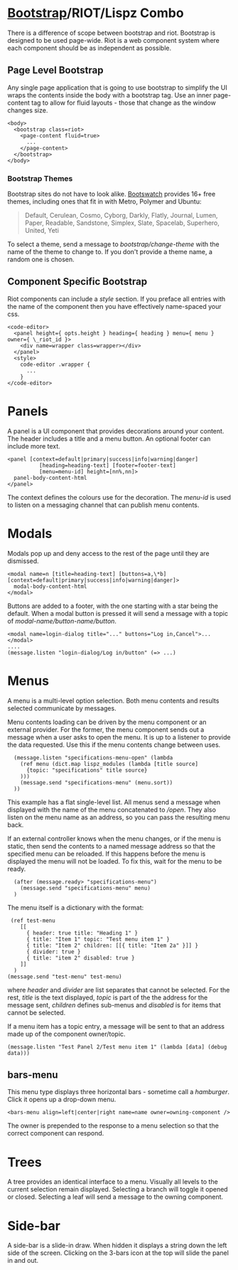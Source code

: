 # [Bootstrap](http://getbootstrap.com/)/RIOT/Lispz Combo

There is a difference of scope between bootstrap and riot. Bootstrap is designed to be used page-wide. Riot is a web component system where each component should be as independent as possible.

## Page Level Bootstrap

Any single page application that is going to use bootstrap to simplify the UI wraps the contents inside the body with a bootstrap tag. Use an inner page-content tag to allow for fluid layouts - those that change as the window changes size.

    <body>
      <bootstrap class=riot>
        <page-content fluid=true>
          ...
        </page-content>
      </bootstrap>
    </body>

### Bootstrap Themes

Bootstrap sites do not have to look alike. [Bootswatch](https://bootswatch.com/) provides 16+ free themes, including ones that fit in with Metro, Polymer and Ubuntu:

> Default, Cerulean, Cosmo, Cyborg, Darkly, Flatly, Journal, Lumen, Paper, Readable, Sandstone, Simplex, Slate, Spacelab, Superhero, United, Yeti

To select a theme, send a message to _bootstrap/change-theme_ with the name of the theme to change to. If you don't provide a theme name, a random one is chosen.

## Component Specific Bootstrap

Riot components can include a _style_ section. If you preface all entries with the name of the component then you have effectively name-spaced your css.

    <code-editor>
      <panel height={ opts.height } heading={ heading } menu={ menu } owner={ \_riot_id }>
        <div name=wrapper class=wrapper></div>
      </panel>
      <style>
        code-editor .wrapper {
          ...
        }
    </code-editor>

# Panels

A panel is a UI component that provides decorations around your content. The header includes a title and a menu button. An optional footer can include more text.

    <panel [context=default|primary|success|info|warning|danger]
              [heading=heading-text] [footer=footer-text]
              [menu=menu-id] height=[nn%,nn]>
      panel-body-content-html
    </panel>

The context defines the colours use for the decoration. The _menu-id_ is used to listen on a messaging channel that can publish menu contents.

# Modals

Modals pop up and deny access to the rest of the page until they are dismissed.

    <modal name=n [title=heading-text] [buttons=a,\*b] [context=default|primary|success|info|warning|danger]>
      modal-body-content-html
    </modal>

Buttons are added to a footer, with the one starting with a star being the default. When a modal button is pressed it will send a message with a topic of _modal-name/button-name/button_.

    <modal name=login-dialog title="..." buttons="Log in,Cancel">...</modal>
    ....
    (message.listen "login-dialog/Log in/button" (=> ...)

# Menus

A menu is a multi-level option selection. Both menu contents and results selected communicate by messages.

Menu contents loading can be driven by the menu component or an external provider. For the former, the menu component sends out a message when a user asks to open the menu. It is up to a listener to provide the data requested. Use this if the menu contents change between uses.

      (message.listen "specifications-menu-open" (lambda
        (ref menu (dict.map lispz_modules (lambda [title source]
          {topic: "specifications" title source}
        )))
        (message.send "specifications-menu" (menu.sort))
      ))

This example has a flat single-level list. All menus send a message when displayed with the name of the menu concatenated to _/open_. They also listen on the menu name as an address, so you can pass the resulting menu back.

If an external controller knows when the menu changes, or if the menu is static, then send the contents to a named message address so that the specified menu can be reloaded. If this happens before the menu is displayed the menu will not be loaded. To fix this, wait for the menu to be ready.

      (after (message.ready> "specifications-menu")
        (message.send "specifications-menu" menu)
      )        
The menu itself is a dictionary with the format:

     (ref test-menu
        [[
          { header: true title: "Heading 1" }
          { title: "Item 1" topic: "Test menu item 1" }
          { title: "Item 2" children: [[{ title: "Item 2a" }]] }
          { divider: true }
          { title: "item 2" disabled: true }
        ]]
      )
    (message.send "test-menu" test-menu)

where _header_ and _divider_ are list separates that cannot be selected. For the rest, _title_ is the text displayed, _topic_ is part of the the address for the message sent, _children_ defines sub-menus and _disabled_ is for items that cannot be selected.

If a menu item has a topic entry, a message will be sent to that an address made up of the component owner/topic.

    (message.listen "Test Panel 2/Test menu item 1" (lambda [data] (debug data)))

## bars-menu

This menu type displays three horizontal bars - sometime call a _hamburger_. Click it opens up a drop-down menu.

    <bars-menu align=left|center|right name=name owner=owning-component />

The owner is prepended to the response to a menu selection so that the correct component can respond.

# Trees

A tree provides an identical interface to a menu. Visually all levels to the current selection remain displayed. Selecting a branch will toggle it opened or closed. Selecting a leaf will send a message to the owning component.

# Side-bar

A side-bar is a slide-in draw. When hidden it displays a string down the left side of the screen. Clicking on the 3-bars icon at the top will slide the panel in and out.

